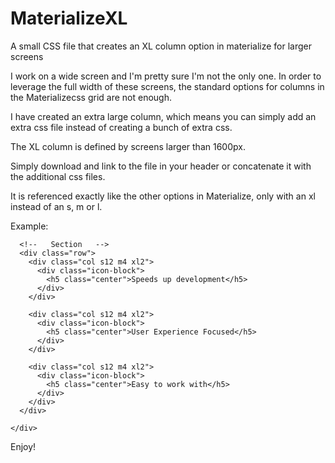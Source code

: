 # MaterializeXL
A small CSS file that creates an XL column option in materialize for larger screens

I work on a wide screen and I'm pretty sure I'm not the only one. In order to leverage the full width of these screens, the standard options for columns in the Materializecss grid are not enough.

I have created an extra large column, which means you can simply add an extra css file instead of creating a bunch of extra css.

The XL column is defined by screens larger than 1600px.

Simply download and link to the file in your header or concatenate it with the additional css files.

<link href="css/MaterializeXL.min.css" type="text/css" rel="stylesheet" media="screen,projection"/>

It is referenced exactly like the other options in Materialize, only with an xl instead of an s, m or l.

Example:
    <div class="container">
    <div class="section">

      <!--   Section   -->
      <div class="row">
        <div class="col s12 m4 xl2">
          <div class="icon-block">
            <h5 class="center">Speeds up development</h5>
          </div>
        </div>

        <div class="col s12 m4 xl2">
          <div class="icon-block">
            <h5 class="center">User Experience Focused</h5>
          </div>
        </div>

        <div class="col s12 m4 xl2">
          <div class="icon-block">
            <h5 class="center">Easy to work with</h5>
          </div>
        </div>
      </div>

    </div>
  </div>

Enjoy!
